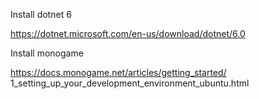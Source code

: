 
Install dotnet 6

https://dotnet.microsoft.com/en-us/download/dotnet/6.0


Install monogame 

 https://docs.monogame.net/articles/getting_started/
 1_setting_up_your_development_environment_ubuntu.html